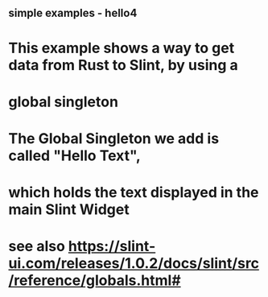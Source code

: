 ## simple examples - hello4
#
# This example shows a way to get data from Rust to Slint, by using a 
# global singleton
#
# The Global Singleton we add is called "Hello Text", 
# which holds the text displayed in the main Slint Widget
#
# see also https://slint-ui.com/releases/1.0.2/docs/slint/src/reference/globals.html#
#

